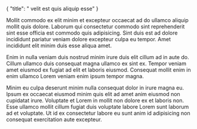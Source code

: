 {
  "title": " velit est quis aliquip esse"
}

Mollit commodo ex elit minim et excepteur occaecat ad do ullamco aliquip mollit quis dolore. Laborum qui consectetur commodo sint reprehenderit sint esse officia est commodo quis adipisicing. Sint duis est ad dolore incididunt pariatur veniam dolore excepteur culpa eu tempor. Amet incididunt elit minim duis esse aliqua amet.

Enim in nulla veniam duis nostrud minim irure duis elit cillum ad in aute do. Cillum ullamco duis consequat magna ullamco ex sint ex. Tempor veniam amet eiusmod ex fugiat ad elit et laboris eiusmod. Consequat mollit enim in enim ullamco Lorem veniam enim ipsum tempor magna.

Minim eu culpa deserunt minim nulla consequat dolor in irure magna eu. Ipsum ex occaecat eiusmod minim quis elit ad amet anim eiusmod non cupidatat irure. Voluptate et Lorem in mollit non dolore ex et laboris non. Esse ullamco mollit cillum fugiat duis voluptate labore Lorem sunt laborum ad et voluptate. Ut id ex consectetur labore eu sunt anim id adipisicing non consequat exercitation aute excepteur.